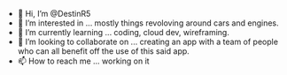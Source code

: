 - 👋 Hi, I’m @DestinR5
- 👀 I’m interested in ... mostly things revoloving around cars and engines.
- 🌱 I’m currently learning ... coding, cloud dev, wireframing.
- 💞️ I’m looking to collaborate on ... creating an app with a team of people who can all benefit off the use of this said app.
- 📫 How to reach me ... working on it

<!---
This repository is my first and you can call it an intro if that suits you. What my first few projects I create will revolve around car stuff.
I have a huge involvement in R/C so I may put a bit of that in here as well.
--->
